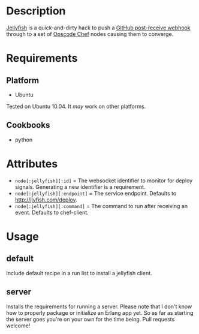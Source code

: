 Description
===========

[Jellyfish](https://github.com/dje/jellyfish) is a quick-and-dirty
hack to push a [GitHub post-receive
webhook](http://help.github.com/post-receive-hooks/) through to a set
of [Opscode Chef](http://opscode.com/chef/) nodes causing them to
converge.

Requirements
============

Platform
--------

* Ubuntu

Tested on Ubuntu 10.04. It _may_ work on other platforms.

Cookbooks
---------

* python

Attributes
==========

* `node[:jellyfish][:id]` = The websocket identifier to monitor for
  deploy signals. Generating a new identifier is a requirement.
* `node[:jellyfish][:endpoint]` = The service
  endpoint. Defaults to http://jlyfish.com/deploy.
* `node[:jellyfish][:command]` = The command to run after receiving an
  event. Defaults to chef-client.

Usage                                                                                                                                                                       
=====

default                                                                                                                                                                     
-------

Include default recipe in a run list to install a jellyfish client.

server
------

Installs the requirements for running a server. Please note that I
don't know how to properly package or initialize an Erlang app yet. So
as far as starting the server goes you're on your own for the time
being. Pull requests welcome!
